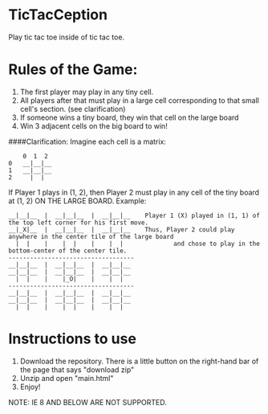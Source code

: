 # TicTacCeption
Play tic tac toe inside of tic tac toe. 

Rules of the Game: 
==================
1. The first player may play in any tiny cell. 
2. All players after that must play in a large cell corresponding to that small cell's section. (see clarification) 
3. If someone wins a tiny board, they win that cell on the large board 
4. Win 3 adjacent cells on the big board to win! 

####Clarification: 
Imagine each cell is a matrix: 
        
        0  1  2
    0   __|__|__
    1   __|__|__
    2     |  | 

If Player 1 plays in (1, 2), then Player 2 must play in any cell of the tiny board at (1, 2) ON THE LARGE BOARD. Example: 

    __|__|__  |  __|__|__  |  __|__|__    Player 1 (X) played in (1, 1) of the top left corner for his first move.
    __|_X|__  |  __|__|__  |  __|__|__    Thus, Player 2 could play anywhere in the center tile of the large board 
      |  |    |    |  |    |    |  |              and chose to play in the bottom-center of the center tile. 
    -----------------------------------
    __|__|__  |  __|__|__  |  __|__|__
    __|__|__  |  __|__|__  |  __|__|__
      |  |    |    |_O|    |    |  |   
    -----------------------------------
    __|__|__  |  __|__|__  |  __|__|__
    __|__|__  |  __|__|__  |  __|__|__
      |  |    |    |  |    |    |  |   
  
Instructions to use
===================
1. Download the repository. There is a little button on the right-hand bar of the page that says "download zip" 
2. Unzip and open "main.html" 
3. Enjoy! 

NOTE: IE 8 AND BELOW ARE NOT SUPPORTED. 
